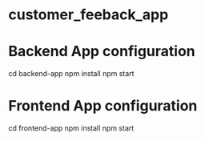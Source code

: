 # customer_feeback_app


# Backend App configuration

cd backend-app
npm install
npm start

# Frontend App configuration

cd frontend-app
npm install
npm start